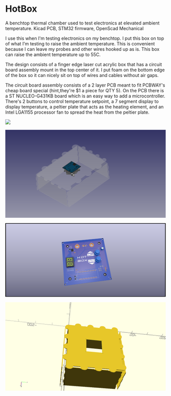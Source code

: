 # HotBox
A benchtop thermal chamber used to test electronics at elevated ambient temperature.  Kicad PCB, STM32 firmware, OpenScad Mechanical

I use this when I'm testing electronics on my benchtop.  I put this box on top of what I'm testing to raise the ambient temperature.  This is convenient because I can leave my probes and other wires hooked up as is.
This box can raise the ambient temperature up to 55C.

The design consists of a finger edge laser cut acrylic box that has a circuit board assembly mount in the top center of it.  I put foam on the bottom edge of the box so it can nicely sit on top of wires and cables without air gaps.  

The circuit board assembly consists of a 2 layer PCB meant to fit PCBWAY's cheap board special (hint,they're $1 a piece for QTY 5).  On the PCB there is a ST NUCLEO-G431KB board which is an easy way to add a microcontroller.  There's 2 buttons to control temperature setpoint, a 7 segment display to display temperature, a peltier plate that acts as the heating element, and an Intel LGA1155 processor fan to spread the heat from the peltier plate.

![](Video.gif?raw=true)

![](3D.png?raw=true)

![](PCB.png?raw=true)

![](OpenScad.png?raw=true)
